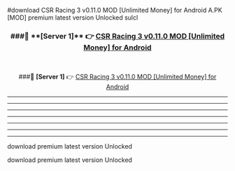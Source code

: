#download CSR Racing 3 v0.11.0 MOD [Unlimited Money] for Android  A.PK [MOD] premium latest version Unlocked sulcl 



<div align="center">
<h3>###🔹 **[Server 1]** 👉 <a href="https://download1apk.web.app/">CSR Racing 3 v0.11.0 MOD [Unlimited Money] for Android </a></h3><br>


###🔹 **[Server 1]** 👉 <a href="https://download1apk.web.app/">CSR Racing 3 v0.11.0 MOD [Unlimited Money] for Android </a></h3>
</div>



----------------------------------------------------------

----------------------------------------------------------

----------------------------------------------------------

----------------------------------------------------------

----------------------------------------------------------

----------------------------------------------------------

----------------------------------------------------------

download premium latest version Unlocked

download premium latest version Unlocked
